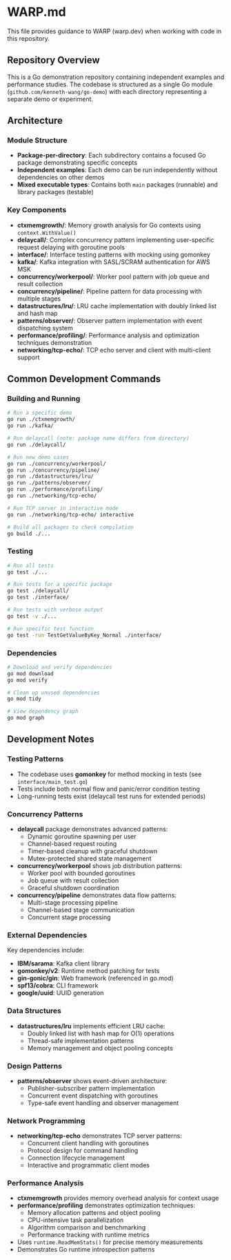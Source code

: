 # WARP.md

This file provides guidance to WARP (warp.dev) when working with code in this repository.

## Repository Overview

This is a Go demonstration repository containing independent examples and performance studies. The codebase is structured as a single Go module (`github.com/kenneth-wang/go-demo`) with each directory representing a separate demo or experiment.

## Architecture

### Module Structure
- **Package-per-directory**: Each subdirectory contains a focused Go package demonstrating specific concepts
- **Independent examples**: Each demo can be run independently without dependencies on other demos
- **Mixed executable types**: Contains both `main` packages (runnable) and library packages (testable)

### Key Components
- **ctxmemgrowth/**: Memory growth analysis for Go contexts using `context.WithValue()`
- **delaycall/**: Complex concurrency pattern implementing user-specific request delaying with goroutine pools
- **interface/**: Interface testing patterns with mocking using gomonkey
- **kafka/**: Kafka integration with SASL/SCRAM authentication for AWS MSK
- **concurrency/workerpool/**: Worker pool pattern with job queue and result collection
- **concurrency/pipeline/**: Pipeline pattern for data processing with multiple stages
- **datastructures/lru/**: LRU cache implementation with doubly linked list and hash map
- **patterns/observer/**: Observer pattern implementation with event dispatching system
- **performance/profiling/**: Performance analysis and optimization techniques demonstration
- **networking/tcp-echo/**: TCP echo server and client with multi-client support

## Common Development Commands

### Building and Running
```bash
# Run a specific demo
go run ./ctxmemgrowth/
go run ./kafka/

# Run delaycall (note: package name differs from directory)
go run ./delaycall/

# Run new demo cases
go run ./concurrency/workerpool/
go run ./concurrency/pipeline/
go run ./datastructures/lru/
go run ./patterns/observer/
go run ./performance/profiling/
go run ./networking/tcp-echo/

# Run TCP server in interactive mode
go run ./networking/tcp-echo/ interactive

# Build all packages to check compilation
go build ./...
```

### Testing
```bash
# Run all tests
go test ./...

# Run tests for a specific package
go test ./delaycall/
go test ./interface/

# Run tests with verbose output
go test -v ./...

# Run specific test function
go test -run TestGetValueByKey_Normal ./interface/
```

### Dependencies
```bash
# Download and verify dependencies
go mod download
go mod verify

# Clean up unused dependencies
go mod tidy

# View dependency graph
go mod graph
```

## Development Notes

### Testing Patterns
- The codebase uses **gomonkey** for method mocking in tests (see `interface/main_test.go`)
- Tests include both normal flow and panic/error condition testing
- Long-running tests exist (delaycall test runs for extended periods)

### Concurrency Patterns
- **delaycall** package demonstrates advanced patterns:
  - Dynamic goroutine spawning per user
  - Channel-based request routing
  - Timer-based cleanup with graceful shutdown
  - Mutex-protected shared state management
- **concurrency/workerpool** shows job distribution patterns:
  - Worker pool with bounded goroutines
  - Job queue with result collection
  - Graceful shutdown coordination
- **concurrency/pipeline** demonstrates data flow patterns:
  - Multi-stage processing pipeline
  - Channel-based stage communication
  - Concurrent stage processing

### External Dependencies
Key dependencies include:
- **IBM/sarama**: Kafka client library
- **gomonkey/v2**: Runtime method patching for tests  
- **gin-gonic/gin**: Web framework (referenced in go.mod)
- **spf13/cobra**: CLI framework
- **google/uuid**: UUID generation

### Data Structures
- **datastructures/lru** implements efficient LRU cache:
  - Doubly linked list with hash map for O(1) operations
  - Thread-safe implementation patterns
  - Memory management and object pooling concepts

### Design Patterns
- **patterns/observer** shows event-driven architecture:
  - Publisher-subscriber pattern implementation
  - Concurrent event dispatching with goroutines
  - Type-safe event handling and observer management

### Network Programming
- **networking/tcp-echo** demonstrates TCP server patterns:
  - Concurrent client handling with goroutines
  - Protocol design for command handling
  - Connection lifecycle management
  - Interactive and programmatic client modes

### Performance Analysis
- **ctxmemgrowth** provides memory overhead analysis for context usage
- **performance/profiling** demonstrates optimization techniques:
  - Memory allocation patterns and object pooling
  - CPU-intensive task parallelization
  - Algorithm comparison and benchmarking
  - Performance tracking with runtime metrics
- Uses `runtime.ReadMemStats()` for precise memory measurements
- Demonstrates Go runtime introspection patterns
